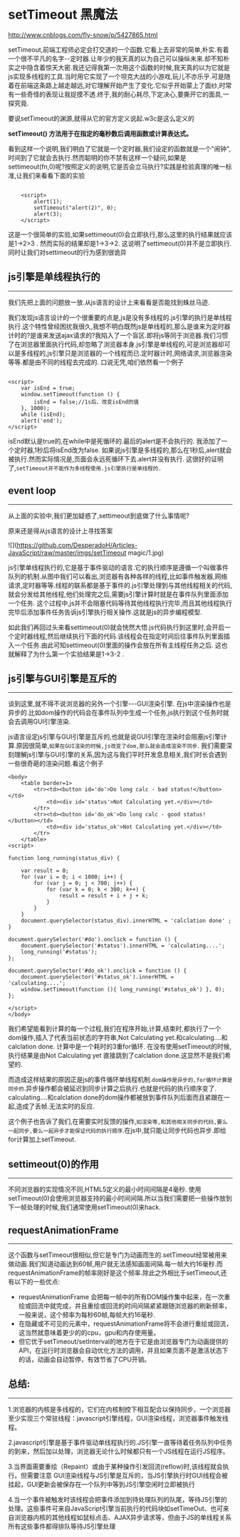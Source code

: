 # setTimeout 黑魔法

http://www.cnblogs.com/fly-snow/p/5427865.html

setTimeout,前端工程师必定会打交道的一个函数.它看上去非常的简单,朴实.有着一个很不平凡的名字--定时器.让年少的我天真的以为自己可以操纵未来.却不知朴实之中隐含着惊天大密.我还记得我第一次用这个函数的时候,我天真的以为它就是js实现多线程的工具.当时用它实现了一个坦克大战的小游戏,玩儿不亦乐乎.可是随着在前端这条路上越走越远,对它理解开始产生了变化.它似乎开始蒙上了面纱,时常有一些奇怪的表现让我捉摸不透.终于,我的耐心耗尽,下定决心,要撕开它的面具,一探究竟.

要说setTimeout的渊源,就得从它的官方定义说起.w3c是这么定义的

**setTimeout() 方法用于在指定的毫秒数后调用函数或计算表达式。**

看到这样一个说明,我们明白了它就是一个定时器,我们设定的函数就是一个"闹钟",时间到了它就会去执行.然而聪明的你不禁有这样一个疑问,如果是settimeout(fn,0)呢?按照定义的说明,它是否会立马执行?实践是检验真理的唯一标准,让我们来看看下面的实验


```
    
    <script>
        alert(1); 
        setTimeout("alert(2)", 0); 
        alert(3); 
    </script>

```

这是一个很简单的实验,如果settimeout(0)会立即执行,那么这里的执行结果就应该是1->2>3  . 然而实际的结果却是1->3->2. 这说明了settimeout(0)并不是立即执行.同时让我们对settimeout的行为感到很诡异


## js引擎是单线程执行的
---------
我们先把上面的问题放一放.从js语言的设计上来看看是否能找到蛛丝马迹.

我们发现js语言设计的一个很重要的点是,js是没有多线程的.js引擎的执行是单线程执行.这个特性曾经困扰我很久,我想不明白既然js是单线程的,那么是谁来为定时器计时的?是谁来发送ajax请求的?我陷入了一个盲区.即将js等同于浏览器.我们习惯了在浏览器里面执行代码,却忽略了浏览器本身.js引擎是单线程的,可是浏览器却可以是多线程的,js引擎只是浏览器的一个线程而已.定时器计时,网络请求,浏览器渲染等等.都是由不同的线程去完成的. 口说无凭,咱们依然看一个例子

```

<script>
    var isEnd = true;
    window.setTimeout(function () {
        isEnd = false;//1s后，改变isEnd的值
    }, 1000);
    while (isEnd);
    alert('end');
</script>

```
isEnd默认是true的,在while中是死循环的.最后的alert是不会执行的. 我添加了一个定时器,1秒后将isEnd改为false. 
如果说js引擎是多线程的,那么在1秒后,alert就会被执行.然而实际情况是,页面会永远死循环下去.alert并没有执行.
这很好的证明了,` setTimeout并不能作为多线程使用.js引擎执行是单线程的. `

## event loop
-------
从上面的实验中,我们更加疑惑了,settimeout到底做了什么事情呢?

原来还是得从js语言的设计上寻找答案


![](https://github.com/DesperadoH/Articles-JavaScript/raw/master/imgs/setTimeout magic/1.jpg) 


js引擎单线程执行的,它是基于事件驱动的语言.它的执行顺序是遵循一个叫做事件队列的机制.从图中我们可以看出,浏览器有各种各样的线程,比如事件触发器,网络请求,定时器等等.线程的联系都是基于事件的.js引擎处理到与其他线程相关的代码,就会分发给其他线程,他们处理完之后,需要js引擎计算时就是在事件队列里面添加一个任务. 这个过程中,js并不会阻塞代码等待其他线程执行完毕,而且其他线程执行完毕后添加事件任务告诉js引擎执行相关操作.这就是js的异步编程模型.

如此我们再回过头来看settimeout(0)就会恍然大悟.js代码执行到这里时,会开启一个定时器线程,然后继续执行下面的代码.该线程会在指定时间后往事件队列里面插入一个任务.由此可知settimeout(0)里面的操作会放在所有主线程任务之后. 这也就解释了为什么第一个实验结果是1->3-2 .

## js引擎与GUI引擎是互斥的
-------

谈到这里,就不得不说浏览器的另外一个引擎---GUI渲染引擎. 在js中渲染操作也是异步的.比如dom操作的代码会在事件队列中生成一个任务,js执行到这个任务时就会去调用GUI引擎渲染.

js语言设定js引擎与GUI引擎是互斥的,也就是说GUI引擎在渲染时会阻塞js引擎计算.原因很简单,`如果在GUI渲染的时候,js改变了dom,那么就会造成渲染不同步`. 我们需要深刻理解js引擎与GUI引擎的关系,因为这与我们平时开发息息相关,我们时长会遇到一些很奇葩的渲染问题.看这个例子


```
<body>
    <table border=1>
        <tr><td><button id='do'>Do long calc - bad status!</button></td>
            <td><div id='status'>Not Calculating yet.</div></td>
        </tr>
        <tr><td><button id='do_ok'>Do long calc - good status!</button></td>
            <td><div id='status_ok'>Not Calculating yet.</div></td>
        </tr>
    </table>    
<script>

function long_running(status_div) {

    var result = 0;
    for (var i = 0; i < 1000; i++) {
        for (var j = 0; j < 700; j++) {
            for (var k = 0; k < 300; k++) {
                result = result + i + j + k;
            }
        }
    }
    document.querySelector(status_div).innerHTML = 'calclation done' ;
}

document.querySelector('#do').onclick = function () {
    document.querySelector('#status').innerHTML = 'calculating....';
    long_running('#status');
};

document.querySelector('#do_ok').onclick = function () {
    document.querySelector('#status_ok').innerHTML = 'calculating....';
    window.setTimeout(function (){ long_running('#status_ok') }, 0);
};

</script>
</body>

```

我们希望能看到计算的每一个过程,我们在程序开始,计算,结束时,都执行了一个dom操作,插入了代表当前状态的字符串,Not Calculating yet.和calculating....和calclation done.
计算中是一个耗时的3重for循环. 在没有使用setTimeout的时候,执行结果是由Not Calculating yet 直接跳到了calclation done.这显然不是我们希望的.

而造成这样结果的原因正是js的事件循环单线程机制.`dom操作是异步的,for循环计算是同步的`.异步操作都会被延迟到同步计算之后执行.也就是代码的执行顺序变了.
calculating....和calclation done的dom操作都被放到事件队列后面而且紧跟在一起,造成了丢帧.无法实时的反应.

这个例子也告诉了我们,在需要实时反馈的操作,`如渲染等,和其他相关同步的代码,要么一起同步,要么一起异步才能保证代码的执行顺序`.在js中,就只能让同步代码也异步.即给for计算加上setTimeout.


## settimeout(0)的作用
-----
不同浏览器的实现情况不同,HTML5定义的最小时间间隔是4毫秒. 使用setTimeout(0)会使用浏览器支持的最小时间间隔.所以当我们需要把一些操作放到下一帧处理的时候,我们通常使用setTimeout(0)来hack.


## requestAnimationFrame
-------
这个函数与setTimeout很相似,但它是专门为动画而生的.setTimeout经常被用来做动画.我们知道动画达到60帧,用户就无法感知画面间隔.每一帧大约16毫秒.而requestAnimationFrame的帧率刚好是这个频率.除此之外相比于setTimeout,还有以下的一些优点:

* requestAnimationFrame 会把每一帧中的所有DOM操作集中起来，在一次重绘或回流中就完成，并且重绘或回流的时间间隔紧紧跟随浏览器的刷新频率，一般来说，这个频率为每秒60帧,每帧大约16毫秒.
* 在隐藏或不可见的元素中，requestAnimationFrame将不会进行重绘或回流，这当然就意味着更少的的cpu，gpu和内存使用量。
* 但它优于setTimeout/setInterval的地方在于它是由浏览器专门为动画提供的API，在运行时浏览器会自动优化方法的调用，并且如果页面不是激活状态下的话，动画会自动暂停，有效节省了CPU开销。

## 总结:
------

1.浏览器的内核是多线程的，它们在内核制控下相互配合以保持同步，一个浏览器至少实现三个常驻线程：javascript引擎线程，GUI渲染线程，浏览器事件触发线程。

2.javascript引擎是基于事件驱动单线程执行的.JS引擎一直等待着任务队列中任务的到来，然后加以处理，浏览器无论什么时候都只有一个JS线程在运行JS程序。

3.当界面需要重绘（Repaint）或由于某种操作引发回流(reflow)时,该线程就会执行。但需要注意 GUI渲染线程与JS引擎是互斥的，当JS引擎执行时GUI线程会被挂起，GUI更新会被保存在一个队列中等到JS引擎空闲时立即被执行

4.当一个事件被触发时该线程会把事件添加到待处理队列的队尾，等待JS引擎的处理。这些事件可来自JavaScript引擎当前执行的代码块如setTimeOut、也可来自浏览器内核的其他线程如鼠标点击、AJAX异步请求等，但由于JS的单线程关系所有这些事件都得排队等待JS引擎处理


